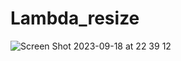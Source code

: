 # Lambda_resize
![Screen Shot 2023-09-18 at 22 39 12](https://github.com/juan-paulatino/Lambda_resize/assets/118320209/1ac30969-a70c-4957-8403-3b256f948077)

